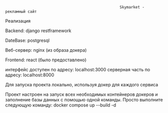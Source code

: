                                                        Skymarket - рекламный сайт

Реализация

Backend: django restframework

DateBase: postgresql

Веб-сервер: nginx (из образа докера)

Frontend: react (было предоставлено)

интерфейс доступен по адресу: localhost:3000 серверная часть по адресу: localhost:8000

Для запуска проекта локально, используя докер для каждого сервиса

Проект настроен на запуск всех необходимых контейнеров докеров и заполнение базы данных с помощью одной команды. Просто выполните следующую команду: docker compose up --build -d

